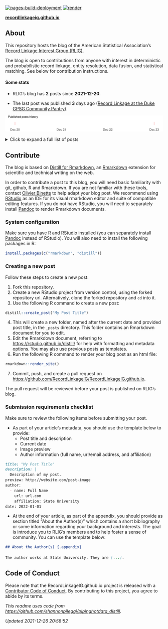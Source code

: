 
[![pages-build-deployment](https://github.com/RecordLinkageIG/RecordLinkageIG.github.io/actions/workflows/pages/pages-build-deployment/badge.svg)](https://github.com/RecordLinkageIG/RecordLinkageIG.github.io/actions/workflows/pages/pages-build-deployment)
[![render](https://github.com/RecordLinkageIG/RecordLinkageIG.github.io/actions/workflows/R-CMD-check.yaml/badge.svg)](https://github.com/RecordLinkageIG/RecordLinkageIG.github.io/actions/workflows/R-CMD-check.yaml)

**[recordlinkageig.github.io](https://recordlinkageig.github.io)**

## About

This repository hosts the blog of the American Statistical Association’s
[Record Linkage Interest Group
(RLIG)](https://sites.google.com/view/rlig).

The blog is open to contributions from anyone with interest in
deterministic and probabilistic record linkage, entity resolution, data
fusion, and statistical matching. See below for contribution
instructions.

#### Some stats

-   RLIG’s blog has **2** posts since **2021-12-20**.

-   The last post was published **3** days ago ([Record Linkage at the
    Duke GPSG Community
    Pantry](https://recordlinkageig.github.io/posts/2021-12-23-record-linkage-at-the-gpsg-community-pantry)).

![](README_files/figure-gfm/plot-obj-1.png)<!-- -->

<details>
<summary>
Click to expand a full list of posts
</summary>

| Date       | Title                                                                                                                                              |
|:-----------|:---------------------------------------------------------------------------------------------------------------------------------------------------|
| 2021-12-23 | [Record Linkage at the Duke GPSG Community Pantry](https://recordlinkageig.github.io/posts/2021-12-23-record-linkage-at-the-gpsg-community-pantry) |
| 2021-12-20 | [Welcome!](https://recordlinkageig.github.io/posts/2021-12-20-welcome)                                                                             |

</details>

## Contribute

The blog is based on [Distill for
Rmarkdown](https://rstudio.github.io/distill/), an
[Rmarkdown](https://rmarkdown.rstudio.com/) extension for scientific and
technical writing on the web.

In order to contribute a post to this blog, you will need basic
familiarity with git, github, R and Rmarkdown. If you are not familiar
with these tools, contact [Olivier
Binette](https://olivierbinette.github.io/) to help adapt your blog
post. We recommend using
[RStudio](https://www.rstudio.com/products/rstudio/) as an IDE for its
visual rmarkdown editor and suite of compatible editing features. If you
do not have RStudio, you will need to separately install
[Pandoc](https://pandoc.org/) to render Rmarkdown documents.

### System configuration

Make sure you have [R](https://www.r-project.org/) and
[RStudio](https://www.rstudio.com/products/rstudio/) installed (you can
separately install [Pandoc](https://pandoc.org/) instead of RStudio).
You will also need to install the following packages in R:

``` r
install.packages(c("rmarkdown", "distill"))
```

### Creating a new post

Follow these steps to create a new post:

1.  Fork this repository.
2.  Create a new RStudio project from version control, using the forked
    repository url. Alternatively, clone the forked repository and `cd`
    into it.
3.  Use the following R command to create a new post:

``` r
distill::create_post("My Post Title")
```

4.  This will create a new folder, named after the current date and
    provided post title, in the `_posts` directory. This folder contains
    an Rmarkdown document for you to edit.
5.  Edit the Rmarkdown document, referring to
    <https://rstudio.github.io/distill/> for help with formatting and
    metadata options. You may also use previous posts as templates.
6.  Run the following R command to render your blog post as an html
    file:

``` r
rmarkdown::render_site()
```

7.  Commit, push, and create a pull request on
    <https://github.com/RecordLinkageIG/RecordLinkageIG.github.io>.

The pull request will be reviewed before your post is published on
RLIG’s blog.

### Submission requirements checklist

Make sure to review the following items before submitting your post.

-   As part of your article’s metadata, you should use the template
    below to provide:
    -   Post title and description
    -   Current date
    -   Image preview
    -   Author information (full name, url/email address, and
        affiliation)

``` md
title: "My Post Title"
description: |
  Description of my post.
preview: http://website.com/post-image
author:
  - name: Full Name
    url: url.com
    affiliation: State University
date: 2022-01-01
```

-   At the end of your article, as part of the appendix, you should
    provide as section titled “About the Author(s)” which contains a
    short bibliography or some information regarding your background and
    interests. The goal is introduce you to RLIG’s members and to help
    foster a sense of community. You can use the template below:

``` md
## About the Author(s) {.appendix}

The author works at State University. They are [...].
```

## Code of Conduct

Please note that the RecordLinkageIG.github.io project is released with
a [Contributor Code of
Conduct](https://contributor-covenant.org/version/2/0/CODE_OF_CONDUCT.html).
By contributing to this project, you agree to abide by its terms.

*This readme uses code from
<https://github.com/shannonpileggi/pipinghotdata_distill>.*

*Updated 2021-12-26 20:58:52*
